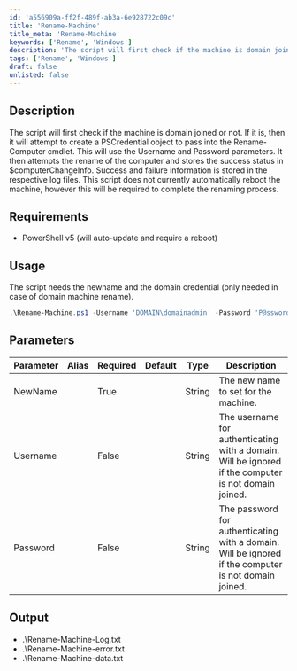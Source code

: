 ```yaml
---
id: 'a556909a-ff2f-489f-ab3a-6e928722c09c'
title: 'Rename-Machine'
title_meta: 'Rename-Machine'
keywords: ['Rename', 'Windows']
description: 'The script will first check if the machine is domain joined or not. If it is, then it will attempt to create a PSCredential object to pass into the Rename-Computer cmdlet. This will use the Username and Password parameters. It then attempts the rename of the computer and stores the success status in $computerChangeInfo. Success and failure information is stored in the respective log files. This script does not currently automatically reboot the machine, however this will be required to complete the renaming process.'
tags: ['Rename', 'Windows']
draft: false
unlisted: false
---
```


## Description
The script will first check if the machine is domain joined or not. If it is, then it will attempt to create a PSCredential object to pass into the Rename-Computer cmdlet. This will use the Username and Password parameters. It then attempts the rename of the computer and stores the success status in $computerChangeInfo. Success and failure information is stored in the respective log files. This script does not currently automatically reboot the machine, however this will be required to complete the renaming process.

## Requirements
- PowerShell v5 (will auto-update and require a reboot)

## Usage
The script needs the newname and the domain credential (only needed in case of domain machine rename).

```powershell
.\Rename-Machine.ps1 -Username 'DOMAIN\domainadmin' -Password 'P@ssword1234!' -NewName "MACHINE223"
```

## Parameters
| Parameter | Alias | Required | Default | Type   | Description                                                                 |
|-----------|-------|----------|---------|--------|-----------------------------------------------------------------------------|
| NewName   |       | True     |         | String | The new name to set for the machine.                                        |
| Username  |       | False    |         | String | The username for authenticating with a domain. Will be ignored if the computer is not domain joined. |
| Password  |       | False    |         | String | The password for authenticating with a domain. Will be ignored if the computer is not domain joined. |


## Output
- .\Rename-Machine-Log.txt
- .\Rename-Machine-error.txt
- .\Rename-Machine-data.txt



